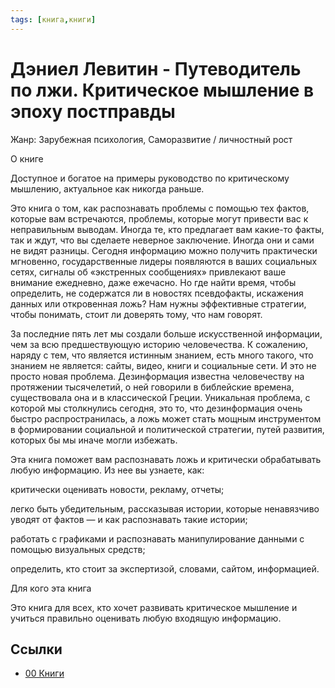 ```yaml
---
tags: [книга,книги]
---
```

# Дэниел Левитин - Путеводитель по лжи. Критическое мышление в эпоху постправды

Жанр: Зарубежная психология, Саморазвитие / личностный рост

О книге

Доступное и богатое на примеры руководство по критическому мышлению, актуальное как никогда раньше.

Это книга о том, как распознавать проблемы с помощью тех фактов, которые вам встречаются, проблемы, которые могут привести вас к неправильным выводам. Иногда те, кто предлагает вам какие-то факты, так и ждут, что вы сделаете неверное заключение. Иногда они и сами не видят разницы. Сегодня информацию можно получить практически мгновенно, государственные лидеры появляются в ваших социальных сетях, сигналы об «экстренных сообщениях» привлекают ваше внимание ежедневно, даже ежечасно. Но где найти время, чтобы определить, не содержатся ли в новостях псевдофакты, искажения данных или откровенная ложь? Нам нужны эффективные стратегии, чтобы понимать, стоит ли доверять тому, что нам говорят.

За последние пять лет мы создали больше искусственной информации, чем за всю предшествующую историю человечества. К сожалению, наряду с тем, что является истинным знанием, есть много такого, что знанием не является: сайты, видео, книги и социальные сети. И это не просто новая проблема. Дезинформация известна человечеству на протяжении тысячелетий, о ней говорили в библейские времена, существовала она и в классической Греции. Уникальная проблема, с которой мы столкнулись сегодня, это то, что дезинформация очень быстро распространилась, а ложь может стать мощным инструментом в формировании социальной и политической стратегии, путей развития, которых бы мы иначе могли избежать.

Эта книга поможет вам распознавать ложь и критически обрабатывать любую информацию. Из нее вы узнаете, как:

критически оценивать новости, рекламу, отчеты;

легко быть убедительным, рассказывая истории, которые ненавязчиво уводят от фактов — и как распознавать такие истории;

работать с графиками и распознавать манипулирование данными с помощью визуальных средств;

определить, кто стоит за экспертизой, словами, сайтом, информацией.

Для кого эта книга

Это книга для всех, кто хочет развивать критическое мышление и учиться правильно оценивать любую входящую информацию.

## Ссылки

* [00 Книги](00%20%D0%9A%D0%BD%D0%B8%D0%B3%D0%B8.md)
